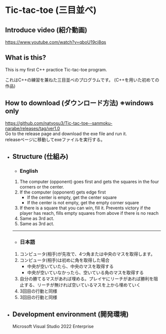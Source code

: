 # Tic-tac-toe (三目並べ)
## Introduce video (紹介動画)
https://www.youtube.com/watch?v=qboU19cj8qs

## What is this?
This is my first C++ practice Tic-tac-toe program.

これはC++の練習を兼ねた三目並べのプログラムです。 (C++を用いた初めての作品)

## How to download (ダウンロード方法) ※windows only
https://github.com/natyosu3/Tic-tac-toe--sanmoku-narabe/releases/tag/ver1.0
<br>
Go to the release page and download the exe file and run it.
<br>
releaseページに移動してexeファイルを実行する。

* ## Structure (仕組み)
    * ### English

    1. The computer (opponent) goes first and gets the squares in the four corners or the center.
    2. If the computer (opponent) gets edge first
        * If the center is empty, get the center square
        * If the center is not empty, get the empty corner square
    3. If there is a square that you can win, fill it. Prevents victory if the player has reach, fills empty squares from above if there is no reach
    4. Same as 3rd act.
    5. Same as 3rd act.

    ---
    * ### 日本語

    1. コンピュータ(相手)が先攻で、4つ角または中央のマスを取得します。
    2. コンピュータ(相手)は初めに角を取得した場合
        * 中央が空いていたら、中央のマスを取得する
        * 中央が空いていなかったら、空いている角のマスを取得する
    3. 自分の勝てるマスがあれば埋める。プレイヤにリーチがあれば勝利を阻止する、リーチが無ければ空いているマスを上から埋めていく
    4. 3回目の行動と同様
    5. 3回目の行動と同様
* ## Development environment (開発環境)

    Microsoft Visual Studio 2022 Enterprise

